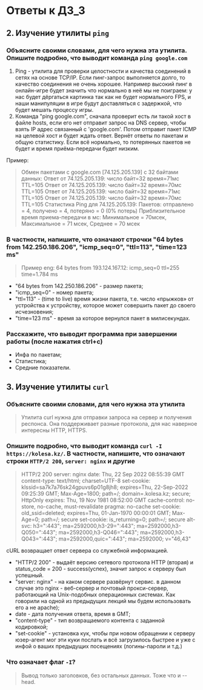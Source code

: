 
# Ответы к ДЗ_3

## 2. Изучение утилиты `ping`

### Объясните своими словами, для чего нужна эта утилита. Опишите подробно, что выводит команда `ping google.com`

  1. Ping -  утилита для проверки целостности и качества соединений в сетях на основе TCP/IP. Если пинг-запрос выполняется долго, то качество соединения не очень хорошее. Например высокий пинг в онлайн-игре будет значить что нормально в неё мы не поиграем: у нас будет дёргаться картинка так как не будет нормального FPS, и наши манипуляции в игре будут доставляться с задержкой, что будет мешать процессу игры.
  2. Команда "ping google.com", сначала проверит есть ли такой хост в файле hosts, если его нет отправит запрос на DNS сервер, чтобы взять IP адрес связанный с 'google.com'. Потом отправит пакет ICMP на целевой хост и будет ждать ответ. Вернёт ответы по пакетам и общую статистику. Если всё нормально, то потерянных пакетов не будет и время приёма-передачи будет низким.

Пример:
   > Обмен пакетами с google.com [74.125.205.139] с 32 байтами данных:
Ответ от 74.125.205.139: число байт=32 время=71мс TTL=105
Ответ от 74.125.205.139: число байт=32 время=70мс TTL=105
Ответ от 74.125.205.139: число байт=32 время=71мс TTL=105
Ответ от 74.125.205.139: число байт=32 время=70мс TTL=105
>Статистика Ping для 74.125.205.139:
    Пакетов: отправлено = 4, получено = 4, потеряно = 0
    (0% потерь)
>Приблизительное время приема-передачи в мс:
    Минимальное = 70мсек, Максимальное = 71 мсек, Среднее = 70 мсек

### В частности, напишите, что означают строчки "64 bytes from 142.250.186.206", "icmp_seq=0",  "ttl=113", "time=123 ms"

>Пример eng:
64 bytes from 193.124.167.12: icmp_seq=0 ttl=255 time=1.784 ms

- "64 bytes from 142.250.186.206" - размер пакета;
- "icmp_seq=0" - номер пакета;
- "ttl=113" - (time to live) время жизни пакета, т.е. число «прыжков» от устройства к устройству, которое может совершить пакет до своего исчезновения;
- "time=123 ms" - время за которое вернулся пакет в милисекундах.

### Расскажите, что выводит программа при завершении работы (после нажатия ctrl+c)

- Инфа по пакетам;
- Статистика;
- Средние показатели.

## 3. Изучение утилиты `curl`

### Объясните своими словами, для чего нужна эта утилита

  >Утилита curl нужна для отправки запроса на сервер и получения респонса. Она поддерживает разные протокола, для нас наверное интересны HTTP, HTTPS.

### Опишите подробно, что выводит команда `curl -I https://kolesa.kz/`. В частности, напишите, что означают строки `HTTP/2 200`, `server: nginx` и другие

>HTTP/2 200
server: nginx
date: Thu, 22 Sep 2022 08:55:39 GMT
content-type: text/html; charset=UTF-8
set-cookie: klssid=sa7k7a76sk24gpuvs6p01g8jh8; expires=Thu, 22-Sep-2022 09:25:39
GMT; Max-Age=1800; path=/; domain=.kolesa.kz; secure; HttpOnly
expires: Thu, 19 Nov 1981 08:52:00 GMT
cache-control: no-store, no-cache, must-revalidate
pragma: no-cache
set-cookie: old_ssid=deleted; expires=Thu, 01-Jan-1970 00:00:01 GMT; Max-Age=0; path=/; secure
set-cookie: is_returning=0; path=/; secure
alt-svc: h3=":443"; ma=2592000,h3-29=":443"; ma=2592000,h3-Q050=":443"; ma=2592000,h3-Q046=":443"; ma=2592000,h3-Q043=":443"; ma=2592000,quic=":443"; ma=2592000;
v="46,43"

cURL возвращает ответ сервера со служебной информацией.

- "HTTP/2 200" - выдаёт версию сетевого протокола HTTP (вторая) и status_code = 200 - success(успех), значит запрос к серверу был успешный.
- "server: nginx" - на каком сервере развёрнут сервис. в данном случае это nginx -  веб-сервер и почтовый прокси-сервер, работающий на Unix-подобных операционных системах. Как говорили на одной из предыдущих лекций мы будем использовать его а не apache);
- date - дата получения ответа, время в GMT;
- "content-type" - тип возвращаемого контента с заданной кодировкой;
- "set-cookie" - установка кук, чтобы при новом обращении к серверу юзер-агент мог эти куки послать и всё загрузилось быстрее и уже с инфой о ваших предыдущих посещениях (логины-пароли и т.д.)

### Что означает флаг `-I`?

  >Вывод  только заголовков, без остальных данных. Тоже что и --head.

